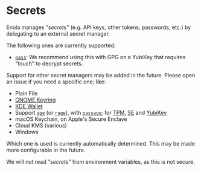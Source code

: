 <!--
    SPDX-License-Identifier: Apache-2.0

    Copyright 2025 The Enola <https://enola.dev> Authors

    Licensed under the Apache License, Version 2.0 (the "License");
    you may not use this file except in compliance with the License.
    You may obtain a copy of the License at

        https://www.apache.org/licenses/LICENSE-2.0

    Unless required by applicable law or agreed to in writing, software
    distributed under the License is distributed on an "AS IS" BASIS,
    WITHOUT WARRANTIES OR CONDITIONS OF ANY KIND, either express or implied.
    See the License for the specific language governing permissions and
    limitations under the License.
-->

# Secrets

Enola manages _"secrets"_ (e.g. API keys, other tokens, passwords, etc.) by delegating to an external secret manager.

The following ones are currently supported:

* [`pass`](https://www.passwordstore.org): We recommend using this with GPG on a YubiKey that requires "touch" to decrypt secrets.

Support for other secret managers may be added in the future. Please open an issue if you need a specific one; like:

* Plain File
* [GNOME Keyring](https://github.com/swiesend/secret-service/issues/52)
* [KDE Wallet](https://github.com/purejava/kdewallet)
* Support [`age`](https://github.com/FiloSottile/age) (or [`rage`](https://github.com/str4d/rage)), with [`passage`](https://github.com/FiloSottile/passage); for [TPM](https://github.com/Foxboron/age-plugin-tpm), [SE](https://github.com/remko/age-plugin-se) and [YubiKey](https://github.com/str4d/age-plugin-yubikey)
* macOS Keychain, on Apple's Secure Enclave
* Cloud KMS (various)
* Windows

Which one is used is currently automatically determined. This may be made more configurable in the future.

We will not read _"secrets"_ from environment variables, as this is not secure.
